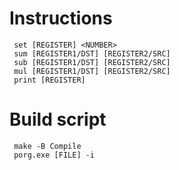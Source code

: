 # Instructions

```console
 set [REGISTER] <NUMBER>
 sum [REGISTER1/DST] [REGISTER2/SRC] 
 sub [REGISTER1/DST] [REGISTER2/SRC] 
 mul [REGISTER1/DST] [REGISTER2/SRC] 
 print [REGISTER]
```

# Build script

```console
 make -B Compile
 porg.exe [FILE] -i
```